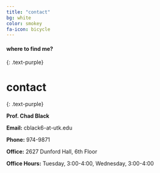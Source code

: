 ```yaml
--- 
title: "contact"
bg: white 
color: smokey 
fa-icon: bicycle
---
```


#### where to find me?
{: .text-purple}

# contact
{: .text-purple} 

**Prof. Chad Black**

**Email:** cblack6-at-utk.edu

**Phone:** 974-9871

**Office:** 2627 Dunford Hall, 6th Floor

**Office Hours:** Tuesday, 3:00-4:00, Wednesday, 3:00-4:00





